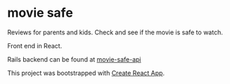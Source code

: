 # movie safe

Reviews for parents and kids. Check and see if the movie is safe to watch.

Front end in React.

Rails backend can be found at [movie-safe-api](https://github.com/danainjax/movie-safe-api)

This project was bootstrapped with [Create React App](https://github.com/facebook/create-react-app).
